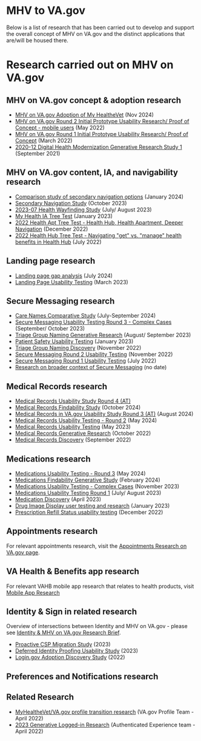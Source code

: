 # MHV to VA.gov

Below is a list of research that has been carried out to develop and support the overall concept of MHV on VA.gov and the distinct applications that are/will be housed there. 

# Research carried out on MHV on VA.gov

## MHV on VA.gov concept & adoption research
- [MHV on VA.gov Adoption of My HealtheVet](https://github.com/department-of-veterans-affairs/va.gov-team/blob/master/products/health-care/digital-health-modernization/mhv-to-va.gov/research/adoption-study/research-findings.md) (Nov 2024)
- [MHV on VA.gov Round 2 Initial Prototype Usability Research/ Proof of Concept - mobile users](https://github.com/department-of-veterans-affairs/va.gov-team/tree/master/products/health-care/digital-health-modernization/mhv-to-va.gov/initial-mhv-prototype/Round2_Usability) (May 2022)
- [MHV on VA.gov Round 1 Initial Prototype Usability Research/ Proof of Concept](https://github.com/department-of-veterans-affairs/va.gov-team/tree/master/products/health-care/digital-health-modernization/mhv-to-va.gov/initial-mhv-prototype/Round1_Usability) (March 2022)
- [2020-12 Digital Health Modernization Generative Research Study 1](https://github.com/department-of-veterans-affairs/va.gov-research-repository/issues/6) (September 2021)

## MHV on VA.gov content, IA, and navigability research
- [Comparison study of secondary navigation options](https://github.com/department-of-veterans-affairs/va.gov-team/tree/master/products/health-care/digital-health-modernization/mhv-to-va.gov/secondary-nav/Comparison-study) (January 2024)
- [Secondary Navigation Study](https://github.com/department-of-veterans-affairs/va.gov-team/tree/master/products/health-care/digital-health-modernization/mhv-to-va.gov/overall-content-IA/2023-10-MHV-secondary-navigation-research) (October 2023)
- [2023-07 Health Wayfinding Study](https://github.com/department-of-veterans-affairs/va.gov-team/tree/master/products/health-care/digital-health-modernization/mhv-to-va.gov/overall-content-IA/2023-06-health-wayfinding-study) (July/ August 2023)
- [My Health IA Tree Test](https://github.com/department-of-veterans-affairs/va.gov-team/blob/master/products/health-care/digital-health-modernization/mhv-to-va.gov/overall-content-IA/2023-01-my-health-ia-tree-test/research-plan.md) (January 2023)
- [2022 Health Apt Tree Test - Health Hub, Health Apartment, Deeper Navigation](https://github.com/department-of-veterans-affairs/va.gov-team/tree/master/products/health-care/digital-health-modernization/mhv-to-va.gov/overall-content-IA/2022-07-health-apt-tree-test-round1) (December 2022)
- [2022 Health Hub Tree Test - Navigating "get" vs. "manage" health benefits in Health Hub](https://github.com/department-of-veterans-affairs/va.gov-team/tree/master/products/health-care/digital-health-modernization/mhv-to-va.gov/overall-content-IA/2022-07-health-apt-tree-test-round1) (July 2022)

## Landing page research
- [Landing page gap analysis](https://github.com/department-of-veterans-affairs/va.gov-team/blob/master/products/health-care/digital-health-modernization/mhv-to-va.gov/landing-page/research/gap-analysis-2024.md) (July 2024)
- [Landing Page Usability Testing](https://github.com/department-of-veterans-affairs/va.gov-team/tree/master/products/health-care/digital-health-modernization/mhv-to-va.gov/landing-page/research/2023-03-Landing-Page-User-Research) (March 2023)

## Secure Messaging research
- [Care Names Comparative Study](https://github.com/department-of-veterans-affairs/va.gov-team/tree/master/products/health-care/digital-health-modernization/mhv-to-va.gov/secure-messaging/research/2024-07-Care-Names-Comparative-Study) (July-September 2024)
- [Secure Messaging Usability Testing Round 3 - Complex Cases](https://github.com/department-of-veterans-affairs/va.gov-team/tree/master/products/health-care/digital-health-modernization/mhv-to-va.gov/secure-messaging/research/2023-09-usability-round3-phase0) (September/ October 2023)
- [Triage Group Naming Generative Research](https://github.com/department-of-veterans-affairs/va.gov-team/tree/master/products/health-care/digital-health-modernization/mhv-to-va.gov/secure-messaging/research/2023-08-triage-group-generative-study) (August/ September 2023)
- [Patient Safety Usability Testing](https://github.com/department-of-veterans-affairs/va.gov-team/tree/master/products/health-care/digital-health-modernization/mhv-to-va.gov/secure-messaging/research/2023-01-patient-safety-notice-usability-testing) (January 2023)
- [Triage Group Naming Discovery](https://github.com/department-of-veterans-affairs/va.gov-team/tree/master/products/health-care/digital-health-modernization/mhv-to-va.gov/secure-messaging/research/2022-11-triage-group-naming-discovery) (November 2022)
- [Secure Messaging Round 2 Usability Testing](https://github.com/department-of-veterans-affairs/va.gov-team/tree/master/products/health-care/digital-health-modernization/mhv-to-va.gov/secure-messaging/research/2022-09-usability_testing_2) (November 2022)
- [Secure Messaging Round 1 Usability Testing](https://github.com/department-of-veterans-affairs/va.gov-team/tree/master/products/health-care/digital-health-modernization/mhv-to-va.gov/secure-messaging/research/SecureMessaging_Round1_Usability) (July 2022)
- [Research on broader context of Secure Messaging](https://github.com/department-of-veterans-affairs/va.gov-team/tree/master/products/health-care/digital-health-modernization/mhv-to-va.gov/secure-messaging/research/prior-research) (no date)

## Medical Records research
- [Medical Records Usability Study Round 4 (AT)](https://github.com/department-of-veterans-affairs/va.gov-team/tree/master/products/health-care/digital-health-modernization/mhv-to-va.gov/medical-records/research/2025-01-usability-testing-rd4-at)
- [Medical Records Findability Study](https://github.com/department-of-veterans-affairs/va.gov-team/tree/master/products/health-care/digital-health-modernization/mhv-to-va.gov/medical-records/research/2024-10-findability-study) (October 2024)
- [Medical Records in VA.gov Usability Study Round 3 (AT)](https://github.com/department-of-veterans-affairs/va.gov-team/tree/master/products/health-care/digital-health-modernization/mhv-to-va.gov/medical-records/research/2024-08-usability-testing-rd3-at) (August 2024)
- [Medical Records Usability Testing - Round 2](https://github.com/department-of-veterans-affairs/va.gov-team/tree/master/products/health-care/digital-health-modernization/mhv-to-va.gov/medical-records/research/2024-03-usability-testing-rd2-at) (May 2024)
- [Medical Records Usability Testing](https://github.com/department-of-veterans-affairs/va.gov-team/tree/master/products/health-care/digital-health-modernization/mhv-to-va.gov/medical-records/research/2023-05-usability-testing-round-1) (May 2023)
- [Medical Records Generative Research](https://github.com/department-of-veterans-affairs/va.gov-team/tree/master/products/health-care/digital-health-modernization/mhv-to-va.gov/medical-records/research/2022-10_Generative-research) (October 2022)
- [Medical Records Discovery](https://github.com/department-of-veterans-affairs/va.gov-team/tree/master/products/health-care/digital-health-modernization/mhv-to-va.gov/medical-records/research/2022-09-informational-interviews) (September 2022)

## Medications research
- [Medications Usability Testing - Round 3](https://github.com/department-of-veterans-affairs/va.gov-team/tree/master/products/health-care/digital-health-modernization/mhv-to-va.gov/medications/research/2024-05-medications-usability-testing-round3-AT) (May 2024)
- [Medications Findability Generative Study](https://github.com/department-of-veterans-affairs/va.gov-team/tree/master/products/health-care/digital-health-modernization/mhv-to-va.gov/medications/research/2024-02-findability-study) (February 2024)
- [Medications Usability Testing - Complex Cases](https://github.com/department-of-veterans-affairs/va.gov-team/tree/master/products/health-care/digital-health-modernization/mhv-to-va.gov/medications/research/2023-11-medications-usability-testing-round2-AT) (November 2023)
- [Medications Usability Testing Round 1](https://github.com/department-of-veterans-affairs/va.gov-team/tree/master/products/health-care/digital-health-modernization/mhv-to-va.gov/medications/research/2023-07-medications-usability-testing-round1) (July/ August 2023)
- [Medication Discovery](https://github.com/department-of-veterans-affairs/va.gov-team/tree/master/products/health-care/digital-health-modernization/mhv-to-va.gov/medications/research/Discovery) (April 2023)
- [Drug Image Display user testing and research](https://github.com/department-of-veterans-affairs/va.gov-team/tree/master/products/health-care/prescription-refills/mhv-prescription-refill/2023-01-pharmacy-drug-image-display/Research) (January 2023)
- [Prescription Refill Status usability testing](https://github.com/department-of-veterans-affairs/va.gov-team/tree/master/products/health-care/prescription-refills/mhv-prescription-refill/2022-medication-refill-statuses/Research) (December 2022)

## Appointments research
For relevant appointments research, visit the [Appointments Research on VA.gov page](https://github.com/department-of-veterans-affairs/va.gov-team/blob/master/products/health-care/appointments/appointments-research.md). 

## VA Health & Benefits app research
For relevant VAHB mobile app research that relates to health products, visit [Mobile App Research](https://github.com/department-of-veterans-affairs/va.gov-team/tree/master/products/va-mobile-app/ux-research)

## Identity & Sign in related research
Overview of intersections between Identity and MHV on VA.gov - please see [Identity & MHV on VA.gov Research Brief](https://github.com/department-of-veterans-affairs/va.gov-team/blob/master/products/health-care/digital-health-modernization/mhv-to-va.gov/research/research-tools-and-artifacts/MHV-on-VA.gov%2BSign_In_Transition_and_Adoption_Research_Brief.md). 
- [Proactive CSP Migration Study](https://github.com/department-of-veterans-affairs/va.gov-team/blob/master/products/identity/Research/2023-04%20Proactive%20CSP%20Migration/2023-04%20Proactive%20CSP%20Migration%20research%20findings.md) (2023)
- [Deferred Identity Proofing Usability Study](https://github.com/department-of-veterans-affairs/va.gov-team/tree/master/products/login.gov-adoption/research/2023-03-Deferred-Identity-Proofing-Round-1-Usability) (2023)
- [Login.gov Adoption Discovery Study](https://github.com/department-of-veterans-affairs/va.gov-team/blob/master/products/login.gov-adoption/research/2022-10-Login.gov-Adoption-Discovery-Research/login.gov%20adoption%20discovery%20research%20findings.md) (2022)

## Preferences and Notifications research

## Related Research
- [MyHealtheVet/VA.gov profile transition research](https://github.com/department-of-veterans-affairs/va.gov-team/tree/master/products/identity-personalization/profile/Research/2022-05-MHV-profile-research) (VA.gov Profile Team - April 2022)
- [2023 Generative Logged-in Research](https://github.com/department-of-veterans-affairs/va.gov-team/tree/master/products/information-architecture/research-and-analytics/2023-generative-logged-in-research) (Authenticated Experience team - April 2022)

